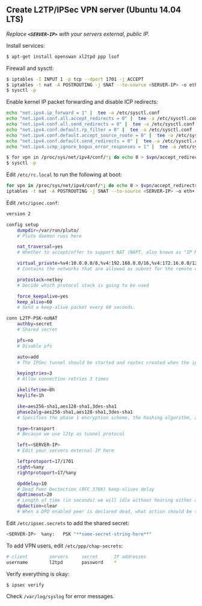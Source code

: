 Create L2TP/IPSec VPN server (Ubuntu 14.04 LTS)
----------------------

_Replace **`<SERVER-IP>`** with your servers external, public IP._

Install services:

```bash
$ apt-get install openswan xl2tpd ppp lsof
```

Firewall and sysctl:

```bash
$ iptables -I INPUT 1 -p tcp --dport 1701 -j ACCEPT
$ iptables -t nat -A POSTROUTING -j SNAT --to-source <SERVER-IP> -o eth+
$ sysctl -p
```

Enable kernel IP packet forwarding and disable ICP redirects:

```bash
echo "net.ipv4.ip_forward = 1" |  tee -a /etc/sysctl.conf
echo "net.ipv4.conf.all.accept_redirects = 0" |  tee -a /etc/sysctl.conf
echo "net.ipv4.conf.all.send_redirects = 0" |  tee -a /etc/sysctl.conf
echo "net.ipv4.conf.default.rp_filter = 0" |  tee -a /etc/sysctl.conf
echo "net.ipv4.conf.default.accept_source_route = 0" |  tee -a /etc/sysctl.conf
echo "net.ipv4.conf.default.send_redirects = 0" |  tee -a /etc/sysctl.conf
echo "net.ipv4.icmp_ignore_bogus_error_responses = 1" |  tee -a /etc/sysctl.conf
```

```bash
$ for vpn in /proc/sys/net/ipv4/conf/*; do echo 0 > $vpn/accept_redirects; echo 0 > $vpn/send_redirects; done
$ sysctl -p
```

Edit `/etc/rc.local` to run the following at boot:

```bash
for vpn in /proc/sys/net/ipv4/conf/*; do echo 0 > $vpn/accept_redirects; echo 0 > $vpn/send_redirects; done
iptables -t nat -A POSTROUTING -j SNAT --to-source <SERVER-IP> -o eth+
```

Edit `/etc/ipsec.conf`:

```bash
version 2

config setup
    dumpdir=/var/run/pluto/
    # Pluto daemon runs here

    nat_traversal=yes
    # Whether to accept/offer to support NAT (NAPT, also known as "IP Masqurade") workaround for IPsec

    virtual_private=%v4:10.0.0.0/8,%v4:192.168.0.0/16,%v4:172.16.0.0/12,%v6:fd00::/8,%v6:fe80::/10
    # Contains the networks that are allowed as subnet for the remote client (the address ranges that may live behind a NAT router through which a client) connects.

    protostack=netkey
    # Decide which protocol stack is going to be used

    force_keepalive=yes
    keep_alive=60
    # Send a keep-alive packet every 60 seconds.

conn L2TP-PSK-noNAT
    authby=secret
    # Shared secret

    pfs=no
    # Disable pfs

    auto=add
    # The IPSec tunnel should be started and routes created when the ipsec daemon itself starts

    keyingtries=3
    # Allow connection retries 3 times

    ikelifetime=8h
    keylife=1h

    ike=aes256-sha1,aes128-sha1,3des-sha1
    phase2alg=aes256-sha1,aes128-sha1,3des-sha1
    # Specifies the phase 1 encryption scheme, the hashing algorithm, and the diffie-hellman group.

    type=transport
    # Because we use l2tp as tunnel protocol

    left=<SERVER-IP>
    # Edit your servers external IP here

    leftprotoport=17/1701
    right=%any
    rightprotoport=17/%any

    dpddelay=10
    # Dead Peer Dectection (RFC 3706) keep-alives delay
    dpdtimeout=20
    # Length of time (in seconds) we will idle without hearing either an R_U_THERE poll from our peer, or an R_U_THERE_ACK reply.
    dpdaction=clear
    # When a DPD enabled peer is declared dead, what action should be taken. clear means the eroute and SA with both be cleared.
```

Edit `/etc/ipsec.secrets` to add the shared secret:

```bash
<SERVER-IP>  %any:   PSK "**some-secret-string-here**"
```

To add VPN users, edit `/etc/ppp/chap-secrets`:

```bash
# client		servers		secret		IP addresses
username		l2tpd		password	*
```

Verify everything is okay:

```bash
$ ipsec verify
```

Check `/var/log/syslog` for error messages.
